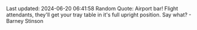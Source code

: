 Last updated: 2024-06-20 06:41:58
Random Quote: Airport bar! Flight attendants, they'll get your tray table in it's full upright position. Say what? - Barney Stinson